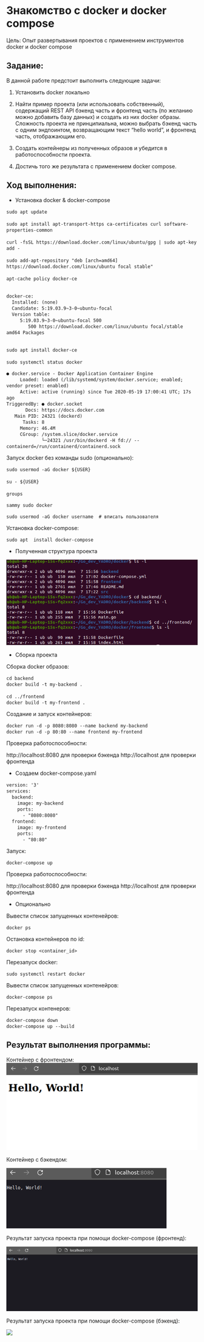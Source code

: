 # Знакомство с docker и docker compose 
Цель: Опыт развертывания проектов с применением инструментов docker и docker compose

## Задание: 
В данной работе предстоит выполнить следующие задачи:

1. Установить docker локально
  
2. Найти пример проекта (или использовать собственный), содержащий REST API бэкенд часть и фронтенд часть (по желанию можно добавить базу данных) и создать из них docker образы. Сложность проекта не принципиальна, можно выбрать бэкенд часть с одним эндпоинтом, возвращающим текст “hello world”, и фронтенд часть, отображающим его.

3. Создать контейнеры из полученных образов и убедится в работоспособности проекта.

4. Достичь того же результата с применением docker compose.

## Ход выполнения:

- Установка docker & docker-compose
```
sudo apt update

sudo apt install apt-transport-https ca-certificates curl software-properties-common

curl -fsSL https://download.docker.com/linux/ubuntu/gpg | sudo apt-key add -

sudo add-apt-repository "deb [arch=amd64] https://download.docker.com/linux/ubuntu focal stable"

apt-cache policy docker-ce

```

```Output of apt-cache policy docker-ce

docker-ce:
  Installed: (none)
  Candidate: 5:19.03.9~3-0~ubuntu-focal
  Version table:
     5:19.03.9~3-0~ubuntu-focal 500
        500 https://download.docker.com/linux/ubuntu focal/stable amd64 Packages

```

```

sudo apt install docker-ce

sudo systemctl status docker

```

```Output
● docker.service - Docker Application Container Engine
     Loaded: loaded (/lib/systemd/system/docker.service; enabled; vendor preset: enabled)
     Active: active (running) since Tue 2020-05-19 17:00:41 UTC; 17s ago
TriggeredBy: ● docker.socket
       Docs: https://docs.docker.com
   Main PID: 24321 (dockerd)
      Tasks: 8
     Memory: 46.4M
     CGroup: /system.slice/docker.service
             └─24321 /usr/bin/dockerd -H fd:// --containerd=/run/containerd/containerd.sock

```

Запуск docker без команды sudo (опционально):
```
sudo usermod -aG docker ${USER}

su - ${USER}

groups
```

```Output
sammy sudo docker
```

```
sudo usermod -aG docker username  # вписать пользователя

```

Установка docker-compose:
```
sudo apt  install docker-compose
```
- Полученная структура проекта

<img src = "src/structure.png">

- Сборка проекта

Сборка docker образов:
```
cd backend
docker build -t my-backend .

cd ../frontend
docker build -t my-frontend .

```
Создание и запуск контейнеров:
```
docker run -d -p 8080:8080 --name backend my-backend
docker run -d -p 80:80 --name frontend my-frontend

```

Проверка работоспособности:

http://localhost:8080 для проверки бэкенда
http://localhost для проверки фронтенда

- Создаем docker-compose.yaml

```
version: '3'
services:
  backend:
    image: my-backend
    ports:
      - "8080:8080"
  frontend:
    image: my-frontend
    ports:
      - "80:80"

```
Запуск:
```
docker-compose up
```

Проверка работоспособности:

http://localhost:8080 для проверки бэкенда
http://localhost для проверки фронтенда

- Опционально

Вывести список запущенных контенейров:
```
docker ps
```

Остановка контейнеров по id:
```
docker stop <container_id>
```

Перезапуск docker:
```
sudo systemctl restart docker
```

Вывести список запущенных контенейров:
```
docker-compose ps
```
Перезапуск контенеров:
```
docker-compose down
docker-compose up --build
```


## Результат выполнения программы:

Контейнер с фронтендом:
  <img src = "docker/src/f.png">

Контейнер с бэкендом:
  
  <img src = "docker/src/b.png">

Результат запуска проекта при помощи docker-compose (фронтенд):

<img src = "docker/src/comp_b.png">

Результат запуска проекта при помощи docker-compose (бэкенд):

<img src = "docker/src/comp_c.png">
